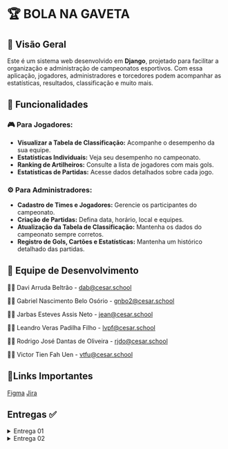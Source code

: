 # 🏆 BOLA NA GAVETA

## 📌 Visão Geral
Este é um sistema web desenvolvido em **Django**, projetado para facilitar a organização e administração de campeonatos esportivos. Com essa aplicação, jogadores, administradores e torcedores podem acompanhar as estatísticas, resultados, classificação e muito mais.

## 📑 Funcionalidades
### 🎮 Para Jogadores:
- **Visualizar a Tabela de Classificação:** Acompanhe o desempenho da sua equipe.
- **Estatísticas Individuais:** Veja seu desempenho no campeonato.
- **Ranking de Artilheiros:** Consulte a lista de jogadores com mais gols.
- **Estatísticas de Partidas:** Acesse dados detalhados sobre cada jogo.


### ⚙️ Para Administradores:
- **Cadastro de Times e Jogadores:** Gerencie os participantes do campeonato.
- **Criação de Partidas:** Defina data, horário, local e equipes.
- **Atualização da Tabela de Classificação:** Mantenha os dados do campeonato sempre corretos.
- **Registro de Gols, Cartões e Estatísticas:** Mantenha um histórico detalhado das partidas.

## 👥 Equipe de Desenvolvimento

👨‍💻 Davi Arruda Beltrão - dab@cesar.school

👨‍💻 Gabriel Nascimento Belo Osório - gnbo2@cesar.school

👨‍💻 Jarbas Esteves Assis Neto - jean@cesar.school

👨‍💻 Leandro Veras Padilha Filho - lvpf@cesar.school

👨‍💻 Rodrigo José Dantas de Oliveira - rjdo@cesar.school

👨‍💻 Victor Tien Fah Uen - vtfu@cesar.school


## 📎Links Importantes


[Figma](https://www.figma.com/design/5ArQVPK11yIL3R4x4tkxAG/Bola-na-Gaveta?node-id=0-1&p=f&t=Tkn20FqmP4lzI3k0-0)
[Jira](https://bolanagaveta.atlassian.net/jira/software/projects/SCRUM/boards/1/backlog?atlOrigin=eyJpIjoiMjcwOTVjMjM0MDZmNDMwNzhhZjVlMWY2ZTg0MWFkNjAiLCJwIjoiaiJ9)

## Entregas ✅

<details>
  <summary>Entrega 01</summary>

  [Screencast](https://www.youtube.com/watch?v=089Hk_P6spY)
  
  [Histórias](https://docs.google.com/document/d/1CfupgNa50fx81Sfj4yjvc8pKxqfcMIGDc83vhO446eg/edit?usp=sharing)

  
  Backlog jira
  ![backlog jira](images/backlogJira.png)
  
  
  Quadro jira 
  ![Quadro jira](images/QuadroJira.png)
</details>

<details>
  <summary>Entrega 02</summary>

   [Screencast]()

   [Relatório Programação em Par](https://docs.google.com/document/d/1VDtgrqVjuDC7AajdQb2aGRrdOP06M_W2g07NeVBMsKk/edit?tab=t.0)
   
   [Deploy](https://bolanagaveta.azurewebsites.net/)
</details>
